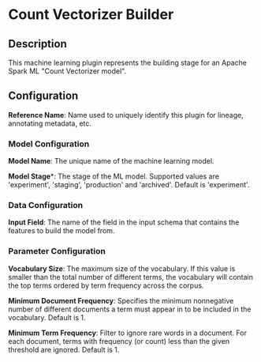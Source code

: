 
# Count Vectorizer Builder

## Description

This machine learning plugin represents the building stage for an Apache Spark ML "Count Vectorizer model".

## Configuration
**Reference Name**: Name used to uniquely identify this plugin for lineage, annotating metadata, etc.

### Model Configuration
**Model Name**: The unique name of the machine learning model.

**Model Stage***: The stage of the ML model. Supported values are 'experiment', 'staging', 'production'
and 'archived'. Default is 'experiment'.

### Data Configuration
**Input Field**: The name of the field in the input schema that contains the features to build the model from.

### Parameter Configuration
**Vocabulary Size**: The maximum size of the vocabulary. If this value is smaller than the total number of 
different terms, the vocabulary will contain the top terms ordered by term frequency across the corpus.

**Minimum Document Frequency**: Specifies the minimum nonnegative number of different documents a term must 
appear in to be included in the vocabulary. Default is 1.

**Minimum Term Frequency**: Filter to ignore rare words in a document. For each document, terms with frequency 
(or count) less than the given threshold are ignored. Default is 1.